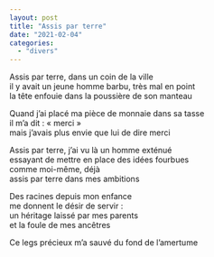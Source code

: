 ```yaml
---
layout: post
title: "Assis par terre"
date: "2021-02-04"
categories:
  - "divers"
---
```


Assis par terre, dans un coin de la ville  
il y avait un jeune homme barbu, très mal en point  
la tête enfouie dans la poussière de son manteau  

Quand j’ai placé ma pièce de monnaie dans sa tasse  
il m’a dit : « merci »  
mais j’avais plus envie que lui de dire merci  

Assis par terre, j’ai vu là un homme exténué  
essayant de mettre en place des idées fourbues  
comme moi-même, déjà  
assis par terre dans mes ambitions  

Des racines depuis mon enfance  
me donnent le désir de servir :  
un héritage laissé par mes parents  
et la foule de mes ancêtres  

Ce legs précieux m’a sauvé du fond de l’amertume  

